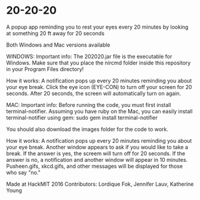 # 20-20-20
A popup app reminding you to rest your eyes every 20 minutes by looking at something 20 ft away for 20 seconds

Both Windows and Mac versions available

WINDOWS:
Important info: The 202020.jar file is the executable for Windows. Make sure that you place the nircmd folder inside this repository in your Program Files directory!

How it works: A notification pops up every 20 minutes reminding you about your eye break. Click the eye icon (EYE-CON) to turn off your screen for 20 seconds. After 20 seconds, the screen will automatically turn on again.

MAC:
Important info: Before running the code, you must first install terminal-notifier. Assuming you have ruby on the Mac, you can easily install terminal-notifier using gem:          sudo gem install terminal-notifier

You should also download the images folder for the code to work.

How it works: A notification pops up every 20 minutes reminding you about your eye break. Another window appears to ask if you would like to take a break. If the answer is yes, the screem will turn off for 20 seconds. If the answer is no, a notification and another window will appear in 10 minutes. Pusheen.gifs, xkcd.gifs, and other messages will be displayed for those who say "no."

Made at HackMIT 2016
Contributors: Lordique Fok, Jennifer Lauv, Katherine Young
